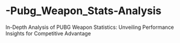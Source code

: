 # -Pubg_Weapon_Stats-Analysis
In-Depth Analysis of PUBG Weapon Statistics: Unveiling Performance Insights for Competitive Advantage
